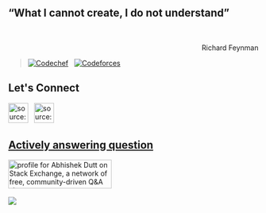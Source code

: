 <p align='center'>
	<h2>
		“What I cannot create, I do not understand”
	</h2>
</p>
<br>
<p align='right'>
	Richard Feynman
</p>


> [![Codechef](https://cp-logo.vercel.app/codechef/xenikh_32)](https://www.codechef.com/users/xenikh_32)&nbsp;&nbsp;&nbsp;[![Codeforces](https://cp-logo.vercel.app/codeforces/xenikh_32)](https://codeforces.com/profile/xenikh_32)&nbsp;&nbsp;

## Let's Connect
<a href="https://linkedin.com/in/duttabhishek0" target="_blank" rel="noopener noreferrer"><img src="https://i.imgur.com/kF9HMpz.png" width=40px height=40px title="source: imgur.com" /></a> &nbsp;  <a href="https://twitter.com/duttabhishek0" target="_blank" rel="noopener noreferrer"><img src="https://i.imgur.com/G7yTDHP.png" width=40px height=40px title="source: imgur.com" />
  <br>

## Actively answering question
<a href="https://stackexchange.com/users/18716710/abhishek-dutt"><img src="https://stackexchange.com/users/flair/18716710.png" width="208" height="58" alt="profile for Abhishek Dutt on Stack Exchange, a network of free, community-driven Q&amp;A sites" title="profile for Abhishek Dutt on Stack Exchange, a network of free, community-driven Q&amp;A sites" /></a>
  <br><br>
![](https://komarev.com/ghpvc/?username=duttabhishek0&style=plastic&label=Stalker+Alert) <br>
